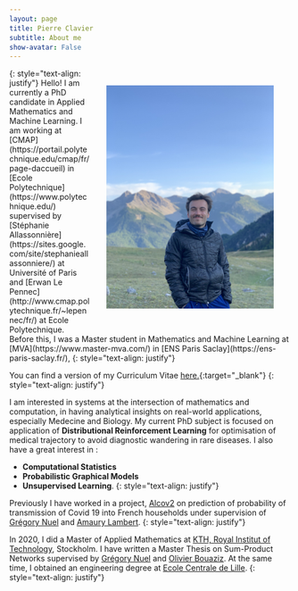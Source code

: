 ```yaml
---
layout: page
title: Pierre Clavier
subtitle: About me
show-avatar: False
---
```


<img style="float: right;" src="/assets/img/IMG_0807.HEIC" width="300" hspace="30" vspace="30">
{: style="text-align: justify"}
Hello! I am currently a PhD candidate in Applied Mathematics and Machine Learning. I am working at [CMAP](https://portail.polytechnique.edu/cmap/fr/page-daccueil) in [Ecole Polytechnique](https://www.polytechnique.edu/) supervised by [Stéphanie Allassonnière](https://sites.google.com/site/stephanieallassonniere/) at Université of Paris and [Erwan Le Pennec](http://www.cmap.polytechnique.fr/~lepennec/fr/) at Ecole Polytechnique. Before this, I was a Master student in Mathematics and Machine Learning at [MVA](https://www.master-mva.com/) in [ENS Paris Saclay](https://ens-paris-saclay.fr/),
{: style="text-align: justify"}

You can find a version of my Curriculum Vitae [here.](/assets/img/CV_Pierre_Clavier.pdf){:target="_blank"}
{: style="text-align: justify"}

I am interested in systems at the intersection of mathematics and computation, in having analytical insights on real-world applications, especially Medecine and Biology.
My current PhD  subject is focused on application of **Distributional Reinforcement Learning** for optimisation of medical trajectory to avoid diagnostic wandering in rare diseases. I also have a great interest in :
- **Computational Statistics**
- **Probabilistic Graphical Models**
- **Unsupervised Learning**. 
{: style="text-align: justify"}

Previously I have worked in a project, [Alcov2](https://www.college-de-france.fr/site/actualites/Alcov2-Enquete-pour-l-etude-de-la-transmission-de-SARS-Cov2-au-sein-des-foyers-francais.htm) on prediction of probability of transmission of Covid 19 into French households under supervision of [Grégory Nuel](http://nuel.perso.math.cnrs.fr/) and [Amaury Lambert](https://www.lpsm.paris/pageperso/amaury.lambert/).
{: style="text-align: justify"}
 
In 2020, I did a Master of Applied Mathematics at [KTH, Royal Institut of Technology](https://www.kth.se/en), Stockholm. I have written a Master Thesis on Sum-Product Networks supervised by [Grégory Nuel](http://nuel.perso.math.cnrs.fr/) and [Olivier Bouaziz](https://helios.mi.parisdescartes.fr/~obouaziz/index.html). At the same time, I obtained an engineering degree at [Ecole Centrale de Lille](https://centralelille.fr/). 
{: style="text-align: justify"}






